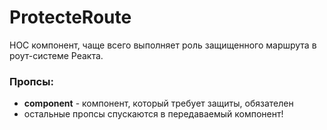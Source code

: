 # ProtecteRoute

HOC компонент, чаще всего выполняет роль защищенного маршрута в роут-системе
Реакта.

### Пропсы:

- **component** - компонент, который требует защиты, обязателен
- остальные пропсы спускаются в передаваемый компонент!

